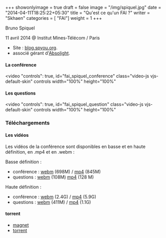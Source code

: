 +++
showonlyimage = true
draft = false
image = "/img/spiquel.jpg"
date = "2014-04-11T18:25:22+05:30"
title = "Qu'est ce qu'un FAI ?"
writer = "Skhaen"
categories = [ "FAI"]
weight = 1
+++

Bruno Spiquel

11 avril 2014 @ Institut Mines-Télécom / Paris
<!--more-->

* Site : <a href="https://blog.spyou.org">blog.spyou.org</a>.
* associé gérant d'<a href="https://www.absolight.fr">Absolight</a>.


<h4 id="laconfrence">La conférence</h4>

<video "controls": true, id="fai_spiquel_conference" class="video-js vjs-default-skin" controls width="100%" height="100%" 
<source src="https://data.iletaitunefoisinternet.fr/fai_spiquel/IEUFI_FAI_spiquel_conference-360p.mp4" type='video/mp4' /> 
<source src="https://data.iletaitunefoisinternet.fr/fai_spiquel/IEUFI_FAI_spiquel_conference-360p.webm" type='video/webm' /> 
</video>

<h4 id="lesquestions">Les questions</h4>

<video "controls": true, id="fai_spiquel_question" class="video-js vjs-default-skin" controls width="100%" height="100%" 
<source src="https://data.iletaitunefoisinternet.fr/fai_spiquel/IEUFI_FAI_spiquel_questions-360p.mp4" type='video/mp4' /> 
<source src="https://data.iletaitunefoisinternet.fr/fai_spiquel/IEUFI_FAI_spiquel_questions-360p.webm" type='video/webm' /> 
</video>

<h3 id="tlchargements">Téléchargements</h3>

<h4 id="lesvidos">Les vidéos</h4>

Les vidéos de la conférence sont disponibles en basse et en haute définition, en .mp4 et en .webm :

Basse définition :

* conférence : <a href="https://data.iletaitunefoisinternet.fr/fai_spiquel/IEUFI_FAI_spiquel_conference-360p.webm">webm</a> (698M) / <a href="https://data.iletaitunefoisinternet.fr/fai_spiquel/IEUFI_FAI_spiquel_conference-360p.mp4">mp4</a> (845M)
* questions : <a href="https://data.iletaitunefoisinternet.fr/fai_spiquel/IEUFI_FAI_spiquel_questions-360p.webm">webm</a> (108M) <a href="https://data.iletaitunefoisinternet.fr/fai_spiquel/IEUFI_FAI_spiquel_questions-360p.mp4">mp4</a> (128 M)

Haute définition : 

* conférence : <a href="https://data.iletaitunefoisinternet.fr/fai_spiquel/IEUFI_FAI_spiquel_conference-1080p.webm">webm</a> (2.4G) / <a href="https://data.iletaitunefoisinternet.fr/fai_spiquel/IEUFI_FAI_spiquel_conference-1080p.mp4">mp4</a> (5.9G)
* questions : <a href="https://data.iletaitunefoisinternet.fr/fai_spiquel/IEUFI_FAI_spiquel_questions-1080p.webm">webm</a> (411M) / <a href="https://data.iletaitunefoisinternet.fr/fai_spiquel/IEUFI_FAI_spiquel_questions-1080p.mp4">mp4</a> (1.1G)


<h4 id="torrent">torrent</h4>

* <a href="magnet:?xt=urn:btih:CAF54DD3C3240A1419779C42F0DAF473C6EA12C5&amp;dn=20140411_IEUFI_Creer_un_FAI&amp;tr=udp%3a%2f%2ftracker.openbittorrent.com%3a80%2fannounce&amp;tr=udp%3a%2f%2ftracker.publicbt.com%3a80%2fannounce&amp;tr=udp%3a%2f%2ftracker.ccc.de%3a80%2fannounce">magnet</a>
* <a href="https://www.spyou.org/videos/20140411_IEUFI_Creer_un_FAI.torrent">torrent</a>
